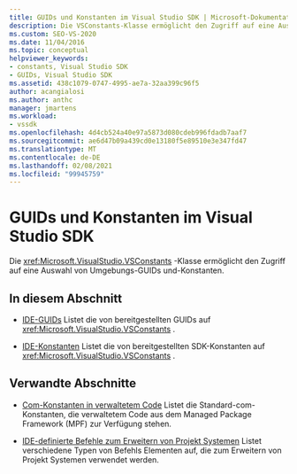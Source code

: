 ```yaml
---
title: GUIDs und Konstanten im Visual Studio SDK | Microsoft-Dokumentation
description: Die VSConstants-Klasse ermöglicht den Zugriff auf eine Auswahl von Umgebungs-GUIDs und-Konstanten im Visual Studio SDK.
ms.custom: SEO-VS-2020
ms.date: 11/04/2016
ms.topic: conceptual
helpviewer_keywords:
- constants, Visual Studio SDK
- GUIDs, Visual Studio SDK
ms.assetid: 438c1079-0747-4995-ae7a-32aa399c96f5
author: acangialosi
ms.author: anthc
manager: jmartens
ms.workload:
- vssdk
ms.openlocfilehash: 4d4cb524a40e97a5873d080cdeb996fdadb7aaf7
ms.sourcegitcommit: ae6d47b09a439cd0e13180f5e89510e3e347fd47
ms.translationtype: MT
ms.contentlocale: de-DE
ms.lasthandoff: 02/08/2021
ms.locfileid: "99945759"
---
```

# <a name="guids-and-constants-in-the-visual-studio-sdk"></a>GUIDs und Konstanten im Visual Studio SDK
Die <xref:Microsoft.VisualStudio.VSConstants> -Klasse ermöglicht den Zugriff auf eine Auswahl von Umgebungs-GUIDs und-Konstanten.

## <a name="in-this-section"></a>In diesem Abschnitt
- [IDE-GUIDs](../extensibility/ide-guids.md) Listet die von bereitgestellten GUIDs auf <xref:Microsoft.VisualStudio.VSConstants> .

- [IDE-Konstanten](../extensibility/ide-constants.md) Listet die von bereitgestellten SDK-Konstanten auf <xref:Microsoft.VisualStudio.VSConstants> .

## <a name="related-sections"></a>Verwandte Abschnitte
- [Com-Konstanten in verwaltetem Code](../extensibility/com-constants-in-managed-code.md) Listet die Standard-com-Konstanten, die verwaltetem Code aus dem Managed Package Framework (MPF) zur Verfügung stehen.

- [IDE-definierte Befehle zum Erweitern von Projekt Systemen](../extensibility/internals/ide-defined-commands-for-extending-project-systems.md) Listet verschiedene Typen von Befehls Elementen auf, die zum Erweitern von Projekt Systemen verwendet werden.
